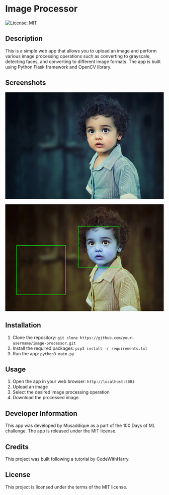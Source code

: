 # Image Processor

[![License: MIT](https://img.shields.io/badge/License-MIT-yellow.svg)](https://opensource.org/licenses/MIT)

## Description

This is a simple web app that allows you to upload an image and perform various image processing operations such as converting to grayscale, detecting faces, and converting to different image formats. The app is built using Python Flask framework and OpenCV library.

## Screenshots

![Screenshot (before)](/uploads/child-g8af2659c9_1920.jpg)

![Screenshot (after)](/static/child-g8af2659c9_1920.jpg)

## Installation

1. Clone the repository: `git clone https://github.com/your-username/image-processor.git`
2. Install the required packages: `pip3 install -r requirements.txt`
3. Run the app: `python3 main.py`

## Usage

1. Open the app in your web browser: `http://localhost:5001`
2. Upload an image
3. Select the desired image processing operation
4. Download the processed image

## Developer Information

This app was developed by Musaddique as a part of the 100 Days of ML challenge. The app is released under the MIT license.

## Credits

This project was built following a tutorial by CodeWithHarry.

## License

This project is licensed under the terms of the MIT license.

